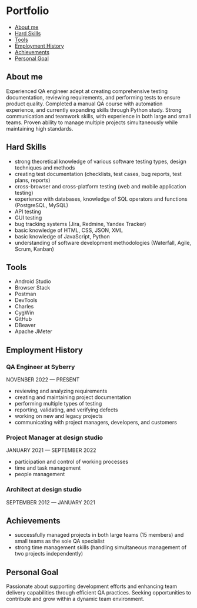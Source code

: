 # Portfolio

- [About me](#about-me)
- [Hard Skills](#hard-skills)
- [Tools](#tools)
- [Employment History](#employment-history)
- [Achievements](#achievements)
- [Personal Goal](#personal-goal)

## About me

Experienced QA engineer adept at creating comprehensive testing documentation, reviewing requirements, and performing tests to ensure product quality. 
Completed a manual QA course with automation experience, and currently expanding skills through Python study. Strong communication and teamwork skills, with experience in both large and small teams. Proven ability to manage multiple projects simultaneously while maintaining high standards.

## Hard Skills

- strong theoretical knowledge of various software testing types, design techniques and methods
- creating test documentation (checklists, test cases, bug reports, test plans, reports)
- cross-browser and cross-platform testing (web and mobile application testing)
- experience with databases, knowledge of SQL operators and functions (PostgreSQL, MySQL)
- API testing
- GUI testing
- bug tracking systems (Jira, Redmine, Yandex Tracker)
- basic knowledge of HTML, CSS, JSON, XML
- basic knowledge of JavaScript, Python 
- understanding of software development methodologies (Waterfall, Agile, Scrum, Kanban)

## Tools

- Android Studio 
- Browser Stack
- Postman 
- DevTools 
- Charles 
- CygWin
- GitHub
- DBeaver
- Apache JMeter

## Employment History

### QA Engineer at Syberry  
NOVENBER 2022 — PRESENT
- reviewing and analyzing requirements
- creating and maintaining project documentation
- performing multiple types of testing 
- reporting, validating, and verifying defects
- working on new and legacy projects
- communicating with project managers, developers, and customers
 
### Project Manager at design studio  
JANUARY 2021 — SEPTEMBER 2022
- participation and control of working processes
- time and task management
- people management
 
### Architect at design studio  
SEPTEMBER 2012 — JANUARY 2021

## Achievements

- successfully managed projects in both large teams (15 members) and small teams as the sole QA specialist
- strong time management skills (handling simultaneous management of two projects independently)

## Personal Goal

Passionate about supporting development efforts and enhancing team delivery capabilities through efficient QA practices. 
Seeking opportunities to contribute and grow within a dynamic team environment.

